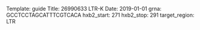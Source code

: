 Template: guide
Title: 26990633 LTR-K
Date: 2019-01-01
grna: GCCTCCTAGCATTTCGTCACA
hxb2_start: 271
hxb2_stop: 291
target_region: LTR

